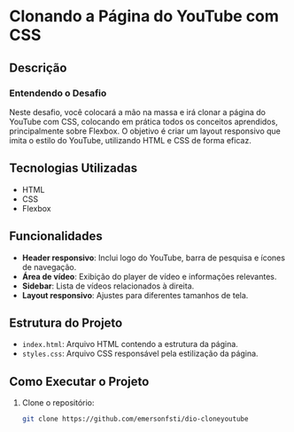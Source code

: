 # Clonando a Página do YouTube com CSS

## Descrição

### Entendendo o Desafio

Neste desafio, você colocará a mão na massa e irá clonar a página do YouTube com CSS, colocando em prática todos os conceitos aprendidos, principalmente sobre Flexbox. O objetivo é criar um layout responsivo que imita o estilo do YouTube, utilizando HTML e CSS de forma eficaz.

## Tecnologias Utilizadas

- HTML
- CSS
- Flexbox

## Funcionalidades

- **Header responsivo**: Inclui logo do YouTube, barra de pesquisa e ícones de navegação.
- **Área de vídeo**: Exibição do player de vídeo e informações relevantes.
- **Sidebar**: Lista de vídeos relacionados à direita.
- **Layout responsivo**: Ajustes para diferentes tamanhos de tela.

## Estrutura do Projeto

- `index.html`: Arquivo HTML contendo a estrutura da página.
- `styles.css`: Arquivo CSS responsável pela estilização da página.

## Como Executar o Projeto

1. Clone o repositório:
   ```bash
   git clone https://github.com/emersonfsti/dio-cloneyoutube
